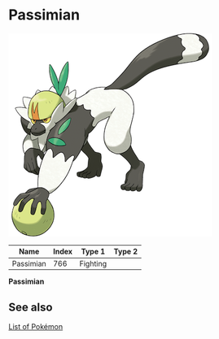# Passimian


![Passimian](images/766.png)

| **Name** | **Index** | **Type 1** | **Type 2** |
|----|----|----|----|
| Passimian | 766 | Fighting  |  |

**Passimian** 

## See also

[List of Pokémon](../pokemon.md)
